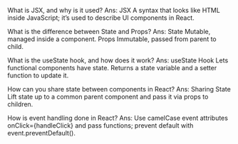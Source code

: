 What is JSX, and why is it used?
Ans: JSX A syntax that looks like HTML inside JavaScript; it’s used to describe UI components in React.

What is the difference between State and Props?
Ans: State Mutable, managed inside a component. Props Immutable, passed from parent to child.

What is the useState hook, and how does it work?
Ans: useState Hook Lets functional components have state. Returns a state variable and a setter function to update it.

How can you share state between components in React?
Ans: Sharing State Lift state up to a common parent component and pass it via props to children.

How is event handling done in React?
Ans: Use camelCase event attributes onClick={handleClick} and pass functions; prevent default with event.preventDefault().